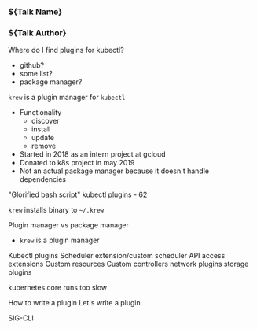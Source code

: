### ${Talk Name}
### ${Talk Author}

Where do I find plugins for kubectl?
- github?
- some list?
- package manager?


`krew` is a plugin manager for `kubectl`

- Functionality
  - discover
  - install
  - update
  - remove
- Started in 2018 as an intern project at gcloud
- Donated to k8s project in may 2019
- Not an actual package manager because it doesn't handle dependencies


"Glorified bash script"
kubectl plugins - 62

`krew` installs binary to `~/.krew`

Plugin manager vs package manager
- `krew` is a plugin manager


Kubectl plugins
Scheduler extension/custom scheduler
API access extensions
Custom resources
Custom controllers
network plugins
storage plugins

kubernetes core runs too slow

How to write a plugin
Let's write a plugin

SIG-CLI
